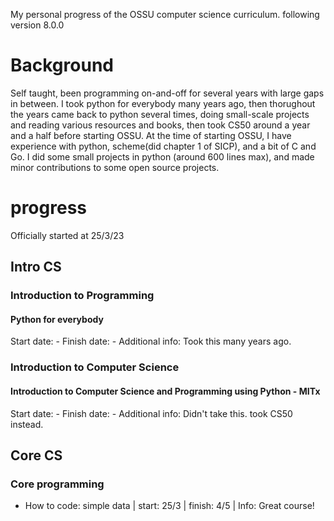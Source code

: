 
My personal progress of the OSSU computer science curriculum.
following version 8.0.0

# Background
Self taught, been programming on-and-off for several years with large gaps in between.
I took python for everybody many years ago, then thorughout the years came back to python several times, doing small-scale projects and reading various resources and books, then took CS50 around a year and a half before starting OSSU.
At the time of starting OSSU, I have experience with python, scheme(did chapter 1 of SICP), and a bit of C and Go.
I did some small projects in python (around 600 lines max), and made minor contributions to some open source projects.

# progress
Officially started at 25/3/23

## Intro CS
### Introduction to Programming
#### Python for everybody
Start date: -
Finish date: -
Additional info: Took this many years ago.

### Introduction to Computer Science
#### Introduction to Computer Science and Programming using Python - MITx
Start date: -
Finish date: -
Additional info: Didn't take this. took CS50 instead.


## Core CS
### Core programming
- How to code: simple data | start: 25/3 | finish: 4/5 | Info: Great course!
